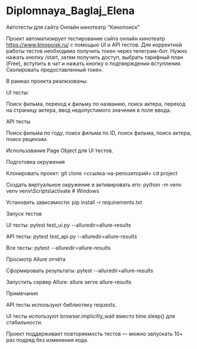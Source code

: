 # Diplomnaya_Baglaj_Elena
Автотесты для сайта Онлайн кинотеатр "Кинопоиск"

Проект автоматизирует тестирование сайта онлайн кинотеатр https://www.kinopoisk.ru/ с помощью UI и API тестов.
Для корректной работы тестов необходимо получить токен через телеграм-бот. Нужно нажать кнопку /start, затем
получить доступ, выбрать тарифный план (Free), вступить в чат и нажать кнопку о подтверждении вступления.
Скопировать предоставленный токен.

В рамках проекта реализованы:

UI тесты:

Поиск фильма, переход к фильму по названию, поиск актера, переход на страницу актера, ввод недопустимого
значения в поле ввода. 

API тесты

Поиск фильма по году, поиск фильма по ID, поиск фильма, поиск актера, поиск рецензии.

Использование Page Object для UI тестов.

 Подготовка окружения

Клонировать проект:
git clone <ссылка-на-репозиторий>
cd project

Создать виртуальное окружение и активировать его:
python -m venv venv
venv\Scripts\activate          # Windows

Установить зависимости:
pip install -r requirements.txt
 
Запуск тестов

UI тесты:
pytest test_ui.py --alluredir=allure-results

API тесты:
pytest test_api.py --alluredir=allure-results

Все тесты:
pytest --alluredir=allure-results


Просмотр Allure отчёта

Сформировать результаты:
pytest --alluredir=allure-results

Запустить сервер Allure:
allure serve allure-results

Примечания

API тесты используют библиотеку requests.

UI тесты используют browser.implicitly_wait вместо time.sleep() для стабильности.

Проект поддерживает повторяемость тестов — можно запускать 10+ раз подряд без изменения кода.

